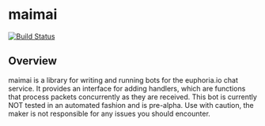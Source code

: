# maimai
[![Build Status](https://travis-ci.org/cpalone/maimai.svg?branch=master)](https://travis-ci.org/cpalone/maimai)

Overview
---

maimai is a library for writing and running bots for the euphoria.io chat service. It provides an interface for adding handlers, which are functions that process packets concurrently as they are received. This bot is currently NOT tested in an automated fashion and is pre-alpha. Use with caution, the maker is not responsible for any issues you should encounter.
